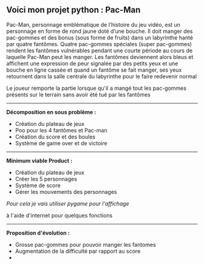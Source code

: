 ## **Voici mon projet python : Pac-Man**

Pac-Man, personnage emblématique de l’histoire du jeu vidéo, est un personnage en forme de rond jaune doté d’une bouche. Il doit manger des pac-gommes et des bonus (sous forme de fruits) dans un labyrinthe hanté par quatre fantômes. Quatre pac-gommes spéciales (super pac-gommes) rendent les fantômes vulnérables pendant une courte période au cours de laquelle Pac-Man peut les manger. Les fantômes deviennent alors bleus et affichent une expression de peur signalée par des petits yeux et une bouche en ligne cassée et quand un fantôme se fait manger, ses yeux retournent dans la salle centrale du labyrinthe pour le faire redevenir normal

Le joueur remporte la partie lorsque qu'il a mangé tout les pac-gommes présents sur le terrain sans avoir été tué par les fantômes

____________________________________________________________________________________________________________________________________________________________

**Décomposition en sous problème :**

- Création du plateau de jeux
- Poo pour les 4 fantômes et Pac-man
- Création du score et des boules
- Système de game over et de victoire

____________________________________________________________________________________________________________________________________________________________

**Minimum viable Product :**

- Création du plateau de jeux
- Créer les 5 personnages
- Système de score
- Gérer les mouvements des personnages

*Pour cela je vais utiliser pygame pour l'affichage*

à l'aide d'internet pour quelques fonctions

___________________________________________________________________________________________________________________________________________________________

**Proposition d'évolution :**

- Grosse pac-gommes pour pouvoir manger les fantomes
- Augmentation de la difficulté par rapport au score
-
